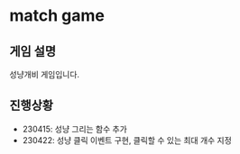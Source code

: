 # match game

## 게임 설명
성냥개비 게임입니다.

## 진행상황
- 230415: 성냥 그리는 함수 추가
- 230422: 성냥 클릭 이벤트 구현, 클릭할 수 있는 최대 개수 지정
